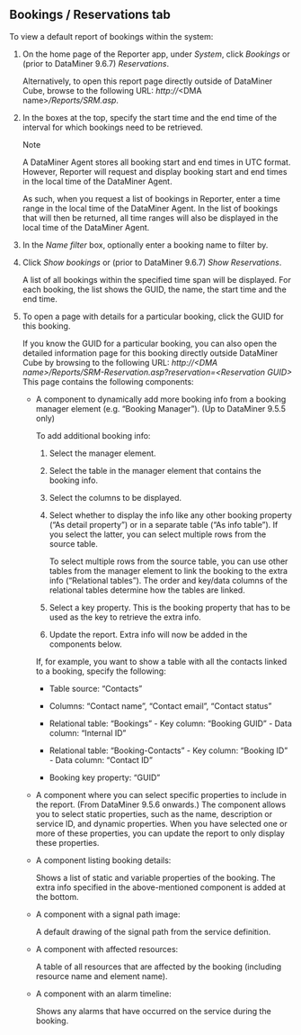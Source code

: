 ## Bookings / Reservations tab

To view a default report of bookings within the system:

1. On the home page of the Reporter app, under *System*, click *Bookings* or (prior to DataMiner 9.6.7) *Reservations*.

    Alternatively, to open this report page directly outside of DataMiner Cube, browse to the following URL: *http://*\<DMA name>*/Reports/SRM.asp*.

2. In the boxes at the top, specify the start time and the end time of the interval for which bookings need to be retrieved.

    > [!NOTE]
    > A DataMiner Agent stores all booking start and end times in UTC format. However, Reporter will request and display booking start and end times in the local time of the DataMiner Agent.
    >
    > As such, when you request a list of bookings in Reporter, enter a time range in the local time of the DataMiner Agent. In the list of bookings that will then be returned, all time ranges will also be displayed in the local time of the DataMiner Agent.

3. In the *Name filter* box, optionally enter a booking name to filter by.

4. Click *Show bookings* or (prior to DataMiner 9.6.7) *Show Reservations*.

    A list of all bookings within the specified time span will be displayed. For each booking, the list shows the GUID, the name, the start time and the end time.

5. To open a page with details for a particular booking, click the GUID for this booking.

    If you know the GUID for a particular booking, you can also open the detailed information page for this booking directly outside DataMiner Cube by browsing to the following URL: *http://\<DMA name>/Reports/SRM-Reservation.asp?reservation=\<Reservation GUID>*     This page contains the following components:

    - A component to dynamically add more booking info from a booking manager element (e.g. “Booking Manager”). (Up to DataMiner 9.5.5 only)

        To add additional booking info:

        1. Select the manager element.

        2. Select the table in the manager element that contains the booking info.

        3. Select the columns to be displayed.

        4. Select whether to display the info like any other booking property (“As detail property”) or in a separate table (“As info table”). If you select the latter, you can select multiple rows from the source table.

            To select multiple rows from the source table, you can use other tables from the manager element to link the booking to the extra info (“Relational tables”). The order and key/data columns of the relational tables determine how the tables are linked.

        5. Select a key property. This is the booking property that has to be used as the key to retrieve the extra info.

        6. Update the report. Extra info will now be added in the components below.

        If, for example, you want to show a table with all the contacts linked to a booking, specify the following:

        - Table source: “Contacts”

        - Columns: “Contact name”, “Contact email”, “Contact status”

        - Relational table: “Bookings” - Key column: “Booking GUID” - Data column: “Internal ID”

        - Relational table: “Booking-Contacts” - Key column: “Booking ID” - Data column: “Contact ID”

        - Booking key property: “GUID”

    - A component where you can select specific properties to include in the report. (From DataMiner 9.5.6 onwards.) The component allows you to select static properties, such as the name, description or service ID, and dynamic properties. When you have selected one or more of these properties, you can update the report to only display these properties.

    - A component listing booking details:

        Shows a list of static and variable properties of the booking. The extra info specified in the above-mentioned component is added at the bottom.

    - A component with a signal path image:

        A default drawing of the signal path from the service definition.

    - A component with affected resources:

        A table of all resources that are affected by the booking (including resource name and element name).

    - A component with an alarm timeline:

        Shows any alarms that have occurred on the service during the booking.
